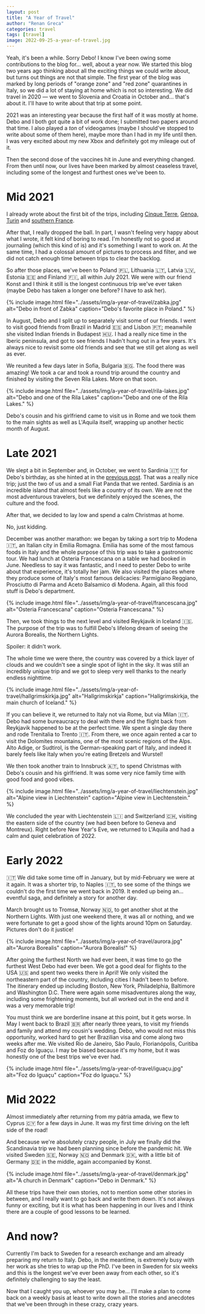 ```yaml
---
layout: post
title: "A Year of Travel"
author: "Renan Greca"
categories: travel
tags: [travel]
image: 2022-09-25-a-year-of-travel.jpg
---
```


Yeah, it's been a while. Sorry Debo! I know I've been owing some contributions to the blog for... well, about a year now. 
We started this blog two years ago thinking about all the exciting things we could write about, but turns out things are not that simple. 
The first year of the blog was marked by long periods of "orange zone" and "red zone" quarantines in Italy, so we did a lot of staying at home which is not so interesting. 
We did travel in 2020 — we went to Slovenia and Croatia in October and... that's about it.
I'll have to write about that trip at some point.

2021 was an interesting year because the first half of it was mostly at home.
Debo and I both got quite a bit of work done; I submitted two papers around that time.
I also played a _ton_ of videogames (maybe I should've stopped to write about some of them here), maybe more than I had in my life until then.
I was very excited about my new Xbox and definitely got my mileage out of it.

Then the second dose of the vaccines hit in June and everything changed.
From then until now, our lives have been marked by almost ceaseless travel, including some of the longest and furthest ones we've been to.

# Mid 2021

I already wrote about the first bit of the trips, including [Cinque Terre](https://rnd.today/travel/cinque-terre.html), [Genoa, Turin](https://rnd.today/travel/genoa-turin.html) and [southern France](https://rnd.today/travel/cote-dazur.html).

After that, I really dropped the ball.
In part, I wasn't feeling very happy about what I wrote, it felt kind of boring to read.
I'm honestly not so good at journaling (which this kind of is) and it's something I want to work on.
At the same time, I had a colossal amount of pictures to process and filter, and we did not catch enough time between trips to clear the backlog.

So after those places, we've been to Poland 🇵🇱, Lithuania 🇱🇹, Latvia 🇱🇻, Estonia 🇪🇪 and Finland 🇫🇮, all within July 2021.
We were with our friend Konst and I think it still is the longest continuous trip we've ever taken (maybe Debo has taken a longer one before? I have to ask her).

{% include image.html file="../assets/img/a-year-of-travel/zabka.jpg" alt="Debo in front of Zabka" caption="Debo's favorite place in Poland." %}

In August, Debo and I split up to separately visit some of our friends.
I went to visit good friends from Brazil in Madrid 🇪🇸 and Lisbon 🇵🇹; meanwhile she visited Indian friends in Budapest 🇭🇺.
I had a really nice time in the Iberic peninsula, and got to see friends I hadn't hung out in a few years.
It's always nice to revisit some old friends and see that we still get along as well as ever.

We reunited a few days later in Sofia, Bulgaria 🇧🇬.
The food there was amazing!
We took a car and took a round trip around the country and finished by visiting the Seven Rila Lakes.
More on that soon.

{% include image.html file="../assets/img/a-year-of-travel/rila-lakes.jpg" alt="Debo and one of the Rila Lakes" caption="Debo and one of the Rila Lakes." %}

Debo's cousin and his girlfriend came to visit us in Rome and we took them to the main sights as well as L'Aquila itself, wrapping up another hectic month of August.

# Late 2021

We slept a bit in September and, in October, we went to Sardinia 🇮🇹 for Debo's birthday, as she hinted at in the [previous post](https://rnd.today/life/that-girl.html).
That was a really nice trip; just the two of us and a small Fiat Panda that we rented.
Sardinia is an incredible island that almost feels like a country of its own.
We are not the most adventurous travelers, but we definitely enjoyed the scenes, the culture and the food.

After that, we decided to lay low and spend a calm Christmas at home.

No, just kidding.

December was another marathon: we began by taking a sort trip to Modena 🇮🇹, an Italian city in Emilia Romagna.
Emilia has some of the most famous foods in Italy and the whole purpose of this trip was to take a gastronomic tour.
We had lunch at Osteria Francescana on a table we had booked in June.
Needless to say it was fantastic, and I need to pester Debo to write about that experience, it's totally her jam.
We also visited the places where they produce some of Italy's most famous delicacies: Parmigiano Reggiano, Prosciutto di Parma and Aceto Balsamico di Modena.
Again, all this food stuff is Debo's department.

{% include image.html file="../assets/img/a-year-of-travel/francescana.jpg" alt="Osteria Francescana" caption="Osteria Francescana." %}

Then, we took things to the next level and visited Reykjavik in Iceland 🇮🇸.
The purpose of the trip was to fulfill Debo's lifelong dream of seeing the Aurora Borealis, the Northern Lights.

Spoiler: it didn't work.

The whole time we were there, the country was covered by a thick layer of clouds and we couldn't see a single spot of light in the sky.
It was still an incredibly unique trip and we got to sleep very well thanks to the nearly endless nighttime.

{% include image.html file="../assets/img/a-year-of-travel/hallgrimskirkja.jpg" alt="Hallgrimskirkja" caption="Hallgrimskirkja, the main church of Iceland." %}

If you can believe it, we returned to Italy not via Rome, but via Milan 🇮🇹.
Debo had some bureaucracy to deal with there and the flight back from Reykjavik happened to be at the perfect time.
We spent a single day there and rode Trenitalia to Trento 🇮🇹.
From there, we once again rented a car to visit the Dolomites mountains, one of the most scenic regions of the Alps.
Alto Adige, or Sudtirol, is the German-speaking part of Italy, and indeed it barely feels like Italy when you're eating Bretzels and Wurstel!

We then took another train to Innsbruck 🇦🇹, to spend Christmas with Debo's cousin and his girlfriend.
It was some very nice family time with good food and good vibes.

{% include image.html file="../assets/img/a-year-of-travel/liechtenstein.jpg" alt="Alpine view in Liechtenstein" caption="Alpine view in Liechtenstein." %}

We concluded the year with Liechtenstein 🇱🇮 and Switzerland 🇨🇭, visiting the eastern side of the country (we had been before to Geneva and Montreux).
Right before New Year's Eve, we returned to L'Aquila and had a calm and quiet celebration of 2022.

# Early 2022
🇮🇹
We did take some time off in January, but by mid-February we were at it again.
It was a shorter trip, to Naples 🇮🇹, to see some of the things we couldn't do the first time we went back in 2019.
It ended up being an... eventful saga, and definitely a story for another day.

March brought us to Tromsø, Norway 🇳🇴, to get another shot at the Northern Lights.
With just one weekend there, it was all or nothing, and we were fortunate to get a good show of the lights around 10pm on Saturday.
Pictures don't do it justice!

{% include image.html file="../assets/img/a-year-of-travel/aurora.jpg" alt="Aurora Borealis" caption="Aurora Borealis!" %}

After going the furthest North we had ever been, it was time to go the furthest West Debo had ever been.
We got a good deal for flights to the USA 🇺🇸 and spent two weeks there in April!
We only visited the northeastern part of the country, including cities I hadn't been to before.
The itinerary ended up including Boston, New York, Philadelphia, Baltimore and Washington D.C.
There were again some misadventures along the way, including some frightening moments, but all worked out in the end and it was a very memorable trip!

You must think we are borderline insane at this point, but it gets worse.
In May I went back to Brazil 🇧🇷 after nearly three years, to visit my friends and family and attend my cousin's wedding.
Debo, who would not miss this opportunity, worked hard to get her Brazilian visa and come along two weeks after me.
We visited Rio de Janeiro, São Paulo, Florianópolis, Curitiba and Foz do Iguaçu.
I may be biased because it's my home, but it was honestly one of the best trips we've ever had.

{% include image.html file="../assets/img/a-year-of-travel/iguaçu.jpg" alt="Foz do Iguaçu" caption="Foz do Iguaçu." %}

# Mid 2022

Almost immediately after returning from my pátria amada, we flew to Cyprus 🇨🇾 for a few days in June.
It was my first time driving on the left side of the road!

And because we're absolutely crazy people, in July we finally did the Scandinavia trip we had been planning since before the pandemic hit.
We visited Sweden 🇸🇪, Norway 🇳🇴 and Denmark 🇩🇰, with a little bit of Germany 🇩🇪 in the middle, again accompanied by Konst.

{% include image.html file="../assets/img/a-year-of-travel/denmark.jpg" alt="A church in Denmark" caption="Debo in Denmark." %}

All these trips have their own stories, not to mention some other stories in between, and I really want to go back and write them down.
It's not always funny or exciting, but it is what has been happening in our lives and I think there are a couple of good lessons to be learned.

# And now?

Currently I'm back to Sweden for a research exchange and am already preparing my return to Italy.
Debo, in the meantime, is extremely busy with her work as she tries to wrap up the PhD.
I've been in Sweden for six weeks and this is the longest we've ever been away from each other, so it's definitely challenging to say the least.

Now that I caught you up, whoever you may be...
I'll make a plan to come back on a weekly basis at least to write down all the stories and anecdotes that we've been through in these crazy, crazy years.